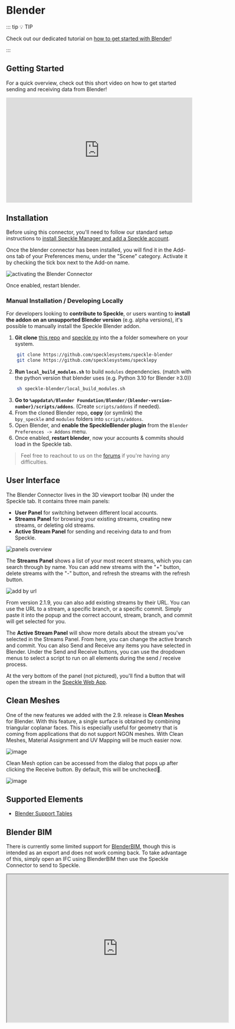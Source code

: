 # Blender

::: tip 💡 TIP

Check out our dedicated tutorial on [how to get started with Blender](https://speckle.systems/tutorials/getting-started-with-speckle-for-blender/)!

:::

## Getting Started

For a quick overview, check out this short video on how to get started sending and receiving data from Blender!

<div style="position: relative;padding-bottom: 56.25%;"><iframe width="100%" height="100%" style="position: absolute;" src="https://www.youtube.com/embed/vy-i6lCdMOE" title="YouTube video player" frameborder="0" allow="accelerometer; autoplay; clipboard-write; encrypted-media; gyroscope; picture-in-picture" allowfullscreen></iframe></div>

## Installation

Before using this connector, you'll need to follow our standard setup instructions to [install Speckle Manager and add a Speckle account](/user/manager).

Once the blender connector has been installed, you will find it in the Add-ons tab of your Preferences menu, under the "Scene" category. Activate it by checking the tick box next to the Add-on name.

![activating the Blender Connector](./img-blender/enable-addon.png)

Once enabled, restart blender.

### Manual Installation / Developing Locally

For developers looking to **contribute to Speckle**, or users wanting to **install the addon on an unsupported Blender version** (e.g. alpha versions),
it's possible to manually install the Speckle Blender addon.

1. **Git clone** [this repo](https://github.com/specklesystems/speckle-blender) and [speckle py](https://github.com/specklesystems/specklepy) into the a folder somewhere on your system.
```sh
	git clone https://github.com/specklesystems/speckle-blender
	git clone https://github.com/specklesystems/specklepy
```

2. **Run `local_build_modules.sh`** to build `modules` dependencies. (match with the python version that blender uses (e.g. Python 3.10 for Blender ≥3.0))
```sh
	sh speckle-blender/local_build_modules.sh
```
3. **Go to `%appdata%/Blender Foundation/Blender/{blender-version-number}/scripts/addons`**. (Create `scripts/addons` if needed).
4. From the cloned Blender repo, **copy** (or symlink) the `bpy_speckle` and `modules` folders into `scripts/addons`.
5. Open Blender, and **enable the SpeckleBlender plugin** from the `Blender Preferences -> Addons` menu.
6. Once enabled, **restart blender**, now your accounts & commits should load in the Speckle tab.

> Feel free to reachout to us on the [forums](https://speckle.community/) if you're having any difficulties.

## User Interface

The Blender Connector lives in the 3D viewport toolbar (N) under the Speckle tab. It contains three main panels:

- **User Panel** for switching between different local accounts.
- **Streams Panel** for browsing your existing streams, creating new streams, or deleting old streams.
- **Active Stream Panel** for sending and receiving data to and from Speckle.

![panels overview](./img-blender/sidebar-menu.png)

The **Streams Panel** shows a list of your most recent streams, which you can search through by name. You can add new streams with the "+" button, delete streams with the "-" button, and refresh the streams with the refresh button.

![add by url](./img-blender/add-by-url.png)

From version 2.1.9, you can also add existing streams by their URL. You can use the URL to a stream, a specific branch, or a specific commit. Simply paste it into the popup and the correct account, stream, branch, and commit will get selected for you.

The **Active Stream Panel** will show more details about the stream you've selected in the Streams Panel. From here, you can change the active branch and commit. You can also Send and Receive any items you have selected in Blender. Under the Send and Receive buttons, you can use the dropdown menus to select a script to run on all elements during the send / receive process.

At the very bottom of the panel (not pictured), you'll find a button that will open the stream in the [Speckle Web App](/user/web).

## Clean Meshes

One of the new features we added with the 2.9. release is **Clean Meshes** for Blender. With this feature, a single surface is obtained by combining triangular coplanar faces. This is especially useful for geometry that is coming from applications that do not support NGON meshes. With Clean Meshes, Material Assignment and UV Mapping will be much easier now.

![image](https://user-images.githubusercontent.com/51519350/195507307-78ae7cd4-5895-4b4b-ba99-91e734cdb541.png)

Clean Mesh option can be accessed from the dialog that pops up after clicking the Receive button. By default, this will be unchecked🔳.

![image](https://user-images.githubusercontent.com/51519350/195507390-54e44041-8a10-4b1f-a034-4f3dd68dd13b.png)

## Supported Elements

- [Blender Support Tables](/user/support-tables.html#blender)

## Blender BIM

There is currently some limited support for [BlenderBIM](https://blenderbim.org/), though this is intended as an export and does not work coming back. To take advantage of this, simply open an IFC using BlenderBIM then use the Speckle Connector to send to Speckle.

<iframe src="https://speckle.xyz/embed?stream=c51120a7f7&commit=767b7288ee" width=600 height=400 />

There are a few things to keep in mind when sending an IFC to Speckle using BlenderBIM:

- Structure: The hierarchical structure of collections and objects is preserved when sending to Speckle.
  - The name of each object is attached in the `name` field.
  - Any `/` in names will be replaced with `::`
- Materials: If the object has a material, this will be simplified into a [Render Material](https://github.com/specklesystems/speckle-py/blob/9a1f28516d0bb7c76e390af103bc677bc5ca7b04/specklepy/objects/other.py#L6-L12) and attached in the `renderMaterial` field.
- Properties: Custom properties added within Blender are always added to a `properties` field on respective objects. For BlenderBIM objects, this includes the `ifc_definition_id`.
  - Additional IFC properties that aren't stored in Blender are currently not extracted from the IFC and attached. This may be explored as an enhancement in the future.
- Type: Objects are all sent as meshes and collections are sent as `Base` objects. None of the objects are currently being converted and sent as BIM objects.